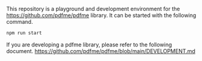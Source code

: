 This repository is a playground and development environment for the https://github.com/pdfme/pdfme library.
It can be started with the following command.

```cmd
npm run start
```

If you are developing a pdfme library, please refer to the following document.
https://github.com/pdfme/pdfme/blob/main/DEVELOPMENT.md

